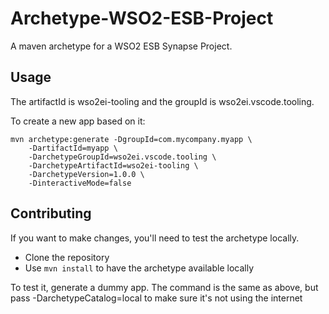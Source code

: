 # Archetype-WSO2-ESB-Project
A maven archetype for a WSO2 ESB Synapse Project.

## Usage
The artifactId is wso2ei-tooling and the groupId is wso2ei.vscode.tooling.

To create a new app based on it:
```
mvn archetype:generate -DgroupId=com.mycompany.myapp \
    -DartifactId=myapp \
    -DarchetypeGroupId=wso2ei.vscode.tooling \
    -DarchetypeArtifactId=wso2ei-tooling \
    -DarchetypeVersion=1.0.0 \
    -DinteractiveMode=false
```

## Contributing

If you want to make changes, you'll need to test the archetype locally.

 - Clone the repository
 - Use `mvn install` to have the archetype available locally
 
To test it, generate a dummy app. The command is the same as above, but pass -DarchetypeCatalog=local to make sure it's not using the internet
